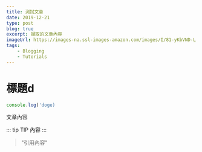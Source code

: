 ```yaml
---
title: 測試文章
date: 2019-12-21
type: post
blog: true
excerpt: 擷取的文章內容
imageUrl: https://images-na.ssl-images-amazon.com/images/I/81-yKbVND-L.png
tags:
    - Blogging
    - Tutorials
---
```


# 標題d

```js
console.log('doge)
```

文章內容

::: tip
TIP 內容
:::

> "引用內容"
